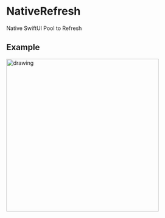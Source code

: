 # NativeRefresh
Native SwiftUI Pool to Refresh

## Example

<img src="https://github.com/Nayzus/NativeRefresh/blob/main/example.gif" alt="drawing" width="400"/>
